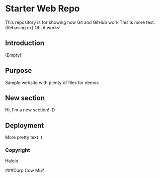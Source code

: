 # Starter Web Repo

This repository is for showing how Git and GitHub work
This is more text. (Rebasing ex)
Oh, it works!

## Introduction
(Empty)

## Purpose

Sample website with plenty of files for demos

## New section
Hi, I'm a new section! :D

## Deployment
More pretty text :)

### Copyright
Halolo

###Durp
Cow Mu?